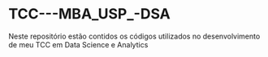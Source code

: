 # TCC---MBA_USP_-DSA
Neste repositório estão contidos os códigos utilizados no desenvolvimento de meu TCC em Data Science e Analytics
